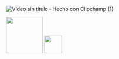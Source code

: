 
![Vídeo sin título ‐ Hecho con Clipchamp (1)](https://github.com/user-attachments/assets/61d4f718-cacc-4443-a2c2-cd5ff2482db2)

<img src="https://github.com/user-attachments/assets/149894fd-0b89-4f93-abc4-ae1aef488a92" width="100">
<img src="" width="48">





